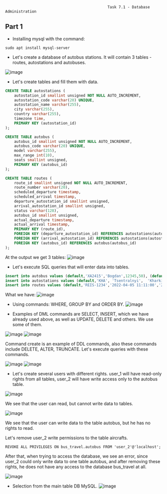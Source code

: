                                                   Task 7.1 - Database Administration
## Part 1                                                 
- Installing mysql with the command:  
``` 
sudo apt install mysql-server
```  

- Let's create a database of autobus stations. It will contain 3 tables - routes, autostations and autobuses.

![image](https://github.com/Stiff228/DevOps_online_Kharkiv_2022Q1Q2/blob/main/m7/Task%207.1/images/1.png)

- Let's create tables and fill them with data.
```sql
CREATE TABLE autostations (
    autostation_id smallint unsigned NOT NULL AUTO_INCREMENT,
    autostation_code varchar(20) UNIQUE,
    autostation_name varchar(255),
    city varchar(255),
    country varchar(255),
    timezone time,
    PRIMARY KEY (autostation_id)
);

CREATE TABLE autobus (
    autobus_id smallint unsigned NOT NULL AUTO_INCREMENT,
    autobus_code varchar(20) UNIQUE,
    model varchar(255),
    max_range int(10),
    seats smallint unsigned,
    PRIMARY KEY (autobus_id)
);

CREATE TABLE routes (
    route_id smallint unsigned NOT NULL AUTO_INCREMENT,
    route_number varchar(20),
    scheduled_departure timestamp,
    scheduled_arrival timestamp,
    departure_autostation_id smallint unsigned,
    arrival_autostation_id smallint unsigned,
    status varchar(128),
    autobus_id smallint unsigned,
    actual_departure timestamp,
    actual_arrival timestamp,
    PRIMARY KEY (route_id),
    FOREIGN KEY (departure_autostation_id) REFERENCES autostations(autostation_id),
    FOREIGN KEY (arrival_autostation_id) REFERENCES autostations(autostation_id),
    FOREIGN KEY (autobus_id) REFERENCES autobus(autobus_id)
);
```
At the output we get 3 tables: 
![image](https://github.com/Stiff228/DevOps_online_Kharkiv_2022Q1Q2/blob/main/m7/Task%207.1/images/2.png)

- Let's execute SQL queries that will enter data into tables.
```SQL
insert into autobus values (default,'ХА2415','Bogdan',12345,50), (default,'AX8475','Ikarus',17650,100), (default,'AH1234','Mersedes Vito',5700,20);
insert into autostations values (default,'KHA', 'Tsentralnyi',	'Kharkiv',	'Ukraine', '03:00:00'), (default,'LVV', 'StepanBenders','Lviv',	'Ukraine', '03:00:00'), (default,'MNK', 'Minskaya city autostation',	'Minsk',	'Belarus', '02:00:00'), (default,'USA', 'Obama station',	'California','USA', '-04:00:00'), (default,'ROS', 'Yuzhniy avtovokzal','Rostov on Don','Russia', '04:00:00');
insert into routes values (default,'REIS-1234','2022-04-05 11:11:00','2022-04-05 20:11:00',1,3,'Boarding',1,'2022-04-05 11:30:00','2022-04-05 20:30:00'), (default,'REIS-2345','2022-04-06 8:50:00','2022-04-06 19:20:00',5,3,'Check-in',3,'2022-04-06 15:50:00','2022-04-06 19:20:00'), (default,'REIS-9877','2022-04-07 11:50:00','2022-04-07 22:50:00',2,4,'Take-Of',2,'2022-04-07 11:55:00','2022-04-07 23:15:00');
```
What we have: 
![image](https://github.com/Stiff228/DevOps_online_Kharkiv_2022Q1Q2/blob/main/m7/Task%207.1/images/3.png)

- Using commands: WHERE, GROUP BY and ORDER BY.
![image](https://github.com/Stiff228/DevOps_online_Kharkiv_2022Q1Q2/blob/main/m7/Task%207.1/images/4.png)

- Examples of DML commands are SELECT, INSERT, which we have already used above, as well as UPDATE, DELETE and others. We use some of them.

![image](https://github.com/Stiff228/DevOps_online_Kharkiv_2022Q1Q2/blob/main/m7/Task%207.1/images/5.png)
![image](https://github.com/Stiff228/DevOps_online_Kharkiv_2022Q1Q2/blob/main/m7/Task%207.1/images/6.png)

Сommand create is an example of DDL commands, also these commands include DELETE, ALTER, TRUNCATE. Let's execute queries with these commands.

![image](https://github.com/Stiff228/DevOps_online_Kharkiv_2022Q1Q2/blob/main/m7/Task%207.1/images/7.png)
![image](https://github.com/Stiff228/DevOps_online_Kharkiv_2022Q1Q2/blob/main/m7/Task%207.1/images/8.png)

- Let's create several users with different rights. user_1 will have read-only rights from all tables, user_2 will have write access only to the autobus table.

![image](https://github.com/Stiff228/DevOps_online_Kharkiv_2022Q1Q2/blob/main/m7/Task%207.1/images/9.png)

We see that the user can read, but cannot write data to tables.

![image](https://github.com/Stiff228/DevOps_online_Kharkiv_2022Q1Q2/blob/main/m7/Task%207.1/images/10.png)

We see that the user can write data to the table autobus, but he has no rights to read.

Let's remove user_2 write permissions to the table aircrafts.
```MYSQL
REVOKE ALL PRIVILEGES ON bus_travel.autobus FROM 'user_2'@'localhost';
```

After that, when trying to access the database, we see an error, since user_2 could only write data to one table autobus, and after removing these rights, he does not have any access to the database bus_travel at all.

![image](https://github.com/Stiff228/DevOps_online_Kharkiv_2022Q1Q2/blob/main/m7/Task%207.1/images/11.png)

- Selection from the main table DB MySQL.
![image](https://github.com/Stiff228/DevOps_online_Kharkiv_2022Q1Q2/blob/main/m7/Task%207.1/images/12.png)
